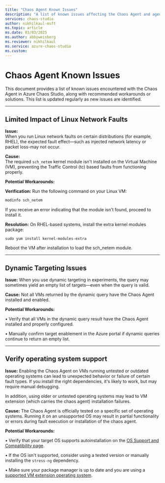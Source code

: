 ```yaml
---
title: "Chaos Agent Known Issues"
description: "A list of known issues affecting the Chaos Agent and agent-based faults in Azure Chaos Studio, along with workarounds or mitigation steps."
services: chaos-studio
author: nikhilkaul-msft
ms.topic: article
ms.date: 03/03/2025
ms.author: abbyweisberg
ms.reviewer: nikhilkaul
ms.service: azure-chaos-studio
ms.custom: 
---
```


# Chaos Agent Known Issues

This document provides a list of known issues encountered with the Chaos Agent in Azure Chaos Studio, along with recommended workarounds or solutions. This list is updated regularly as new issues are identified.

---

## Limited Impact of Linux Network Faults

**Issue:**  
When you run Linux network faults on certain distributions (for example, RHEL), the expected fault effect—such as injected network latency or packet loss-may not occur.

**Cause:**  
The required `sch_netem` kernel module isn't installed on the Virtual Machine (VM), preventing the Traffic Control (tc) based faults from functioning properly.

**Potential Workarounds:**  

**Verification:** Run the following command on your Linux VM:
  ```bash
  modinfo sch_netem
  ```
If you receive an error indicating that the module isn't found, proceed to install it.
	
**Resolution:** 
On RHEL-based systems, install the extra kernel modules package:
```
sudo yum install kernel-modules-extra
```
Reboot the VM after installation to load the sch_netem module.

---
## Dynamic Targeting Issues

**Issue:**
When you use dynamic targeting in experiments, the query may sometimes yield an empty list of targets—even when the query is valid.

**Cause:**
Not all VMs returned by the dynamic query have the Chaos Agent installed and enabled.

**Potential Workarounds:**

•	Verify that all VMs in the dynamic query result have the Chaos Agent installed and properly configured.

•	Manually confirm target enablement in the Azure portal if dynamic queries continue to return an empty list.

---

## Verify operating system support

**Issue:**
Enabling the Chaos Agent on VMs running untested or outdated operating systems can lead to unexpected behavior or failure of certain fault types. If you install the right dependencies, it's likely to work, but may require manual debugging.

In addition, using older or untested operating systems may lead to VM extension (which carries the chaos agent) installation failures.

**Cause:**
The Chaos Agent is officially tested on a specific set of operating systems. Running it on an unsupported OS may result in partial functionality or errors during fault execution or installation of the chaos agent. 

**Potential Workarounds:**

•	Verify that your target OS supports autoinstallation on the [OS Support and Compatibility page](chaos-agent-os-support.md).

•	If the OS isn't supported, consider using a tested version or manually installing the ```stress-ng``` dependency.

•	Make sure your package manager is up to date and you are using a [supported VM extension operating system](/MicrosoftDocs/azure-compute-docs/articles/virtual-machines/extensions/agent-linux.md).
